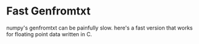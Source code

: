 # Fast Genfromtxt

numpy's genfromtxt can be painfully slow. here's a fast version that works for
floating point data written in C.
